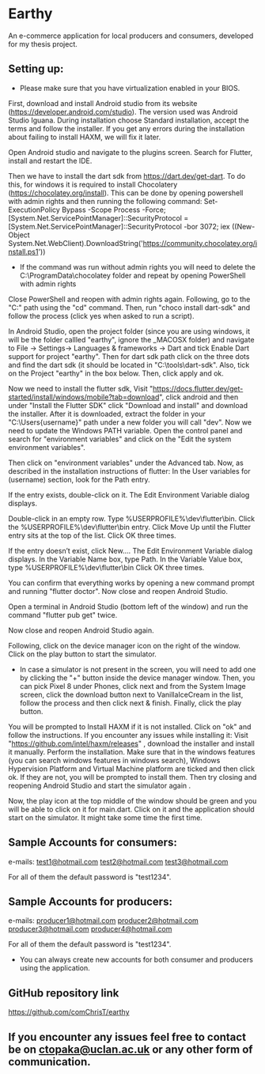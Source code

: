 # Earthy

An e-commerce application for local producers and consumers, developed for my thesis project.

## Setting up:
* Please make sure that you have virtualization enabled in your BIOS.

First, download and install Android studio from its website
(https://developer.android.com/studio). 
The version used was Android Studio Iguana. During installation choose Standard installation, accept the terms and follow the installer.
If you get any errors during the installation about failing to install HAXM, we will fix it later.

Open Android studio and navigate to the plugins screen. 
Search for Flutter, install and restart the IDE.

Then we have to install the dart sdk from https://dart.dev/get-dart.
To do this, for windows it is required to install Chocolatery (https://chocolatey.org/install). 
This can be done by opening powershell with admin rights and then running the following command:
Set-ExecutionPolicy Bypass -Scope Process -Force; [System.Net.ServicePointManager]::SecurityProtocol = [System.Net.ServicePointManager]::SecurityProtocol -bor 3072; iex ((New-Object System.Net.WebClient).DownloadString('https://community.chocolatey.org/install.ps1'))

* If the command was run without admin rights you will need to delete the C:\ProgramData\chocolatey folder and repeat by opening PowerShell with admin rights 

Close PowerShell and reopen with admin rights again. Following, go to the "C:\" path using the "cd" command.
Then, run "choco install dart-sdk" and follow the process (click yes when asked to run a script).

In Android Studio, open the project folder (since you are using windows, it will be the folder callled "earthy", ignore the _MACOSX folder) and navigate to File -> Settings-> Languages & frameworks -> Dart and tick Enable Dart support for project "earthy".
Then for dart sdk path click on the three dots and find the dart sdk (it should be located in "C:\tools\dart-sdk".
Also, tick on the Project "earthy" in the box below. Then, click apply and ok.

Now we need to install the flutter sdk, Visit "https://docs.flutter.dev/get-started/install/windows/mobile?tab=download",
click android and then under "Install the Flutter SDK" click "Download and install" and download the installer.
After it is downloaded, extract the folder in your "C:\Users\{username}" path under a new folder you will call "dev".
Now we need to update the Windows PATH variable. 
Open the control panel and search for "environment variables" and click on the "Edit the system environment variables".

Then click on "environment variables" under the Advanced tab. Now, as described in the installation instructions of flutter:
In the User variables for (username) section, look for the Path entry.

If the entry exists, double-click on it.
The Edit Environment Variable dialog displays.

Double-click in an empty row.
Type %USERPROFILE%\dev\flutter\bin.
Click the %USERPROFILE%\dev\flutter\bin entry.
Click Move Up until the Flutter entry sits at the top of the list.
Click OK three times.

If the entry doesn’t exist, click New….
The Edit Environment Variable dialog displays.
In the Variable Name box, type Path.
In the Variable Value box, type %USERPROFILE%\dev\flutter\bin
Click OK three times.

You can confirm that everything works by opening a new command prompt and running "flutter doctor".
Now close and reopen Android Studio.

Open a terminal in Android Studio (bottom left of the window) and run the command "flutter pub get" twice.

Now close and reopen Android Studio again.

Following, click on the device manager icon on the right of the window. Click on the play button to start the simulator.

* In case a simulator is not present in the screen, you will need to add one by clicking the "+" button inside 
the device manager window. Then, you can pick Pixel 8 under Phones, click next and from the System Image screen, 
click the download button next to VanillaIceCream in the list, follow the process and then click next & finish. 
Finally, click the play button.

You will be prompted to Install HAXM if it is not installed. Click on "ok" and follow the instructions.
If you encounter any issues while installing it:
Visit "https://github.com/intel/haxm/releases" , download the installer and install it manually.
Perform the installation.
Make sure that in the windows features (you can search windows features in windows search), Windows Hypervision Platform and 
Virtual Machine platform are ticked and then click ok. 
If they are not, you will be prompted to install them.
Then try closing and reopening Android Studio and start the simulator again .

Now, the play icon at the top middle of the window should be green and you will be able to click on it for main.dart. 
Click on it and the application should start on the simulator. It might take some time the first time. 

## Sample Accounts for consumers:
e-mails: 
    test1@hotmail.com
    test2@hotmail.com
    test3@hotmail.com

For all of them the default password is "test1234".

## Sample Accounts for producers:
e-mails:
    producer1@hotmail.com
    producer2@hotmail.com
    producer3@hotmail.com
    producer4@hotmail.com

For all of them the default password is "test1234".

* You can always create new accounts for both consumer and producers using the application.

## GitHub repository link
https://github.com/comChrisT/earthy

## If you encounter any issues feel free to contact be on ctopaka@uclan.ac.uk or any other form of communication.

